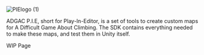 ![PIElogo (1)](https://github.com/user-attachments/assets/805e6984-2f94-479c-94ec-fb8b6e6e6332)

  ADGAC P.I.E, short for Play-In-Editor, is a set of tools to create custom maps for A Difficult Game About Climbing. The SDK contains everything needed to make these maps, and test them in Unity itself.

  WIP Page
